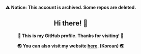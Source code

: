 <p align="center"><b>⚠ Notice: This account is archived. Some repos are deleted.</b></p>

<h2 align="center">Hi there! 👋</h3>
<p align="center"><b>🧪 This is my GitHub profile. Thanks for visiting! 🧪</b></p>
<p align="center"><b>🌏 You can also visit my website <a href="https://devvyk.id/">here</a>. (Korean) 🌏</b></p>
<!--
**devvykid/devvykid** is a ✨ _special_ ✨ repository because its `README.md` (this file) appears on your GitHub profile.

Here are some ideas to get you started:

- 🔭 I’m currently working on ...
- 🌱 I’m currently learning ...
- 👯 I’m looking to collaborate on ...
- 🤔 I’m looking for help with ...
- 💬 Ask me about ...
- 📫 How to reach me: ...
- 😄 Pronouns: ...
- ⚡ Fun fact: ...
-->
